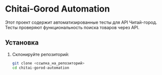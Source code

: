 # Chitai-Gorod Automation

Этот проект содержит автоматизированные тесты для API Читай-город. Тесты проверяют функциональность поиска товаров через API.

## Установка

1. Склонируйте репозиторий:
   ```bash
   git clone <ссылка_на_репозиторий>
   cd chitai-gorod-automation